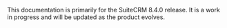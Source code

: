 This documentation is primarily for the SuiteCRM 8.4.0 release. It is a work in progress and will be updated as the product evolves.